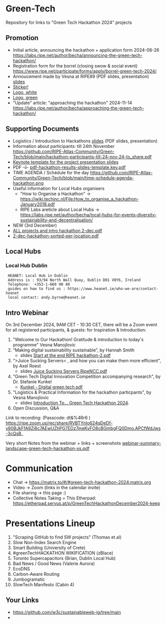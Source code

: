 # Green-Tech

Repository for links to "Green Tech Hackathon 2024" projects

## Promotion

* Initial article, announcing the hackathon + application form 2024-08-26 https://labs.ripe.net/author/becha/announcing-the-green-tech-hackathon/
* Registration form for the borrel (closing swow & social event) https://www.ripe.net/participate/forms/apply/borrel-green-tech-2024/
* Annoucement made by Vesna at RIPE89 (PDF slides, presentation) [slides](xs-new-pdf-announcing-Green%20Tech-hackathon.pdf)
* [Sticker!](https://github.com/RIPE-Atlas-Community/Green-Tech/blob/main/green%20tech%20hackathon%20sticker%20print.png)
* [Logo, white](https://github.com/RIPE-Atlas-Community/Green-Tech/blob/main/Design_Hackathon_2024_white.png)
* [Logo, green](https://github.com/RIPE-Atlas-Community/Green-Tech/blob/main/Design_Hackathon_202401.jpg)
* "Update" article: "approaching the hackathon" 2024-11-14 https://labs.ripe.net/author/becha/approaching-the-green-tech-hackathon/ 

## Supporting Documents

* Logistics / Introduction to Hackathons  [slides](https://github.com/RIPE-Atlas-Community/Green-Tech/blob/main/pdf-generic-intro-to-hackathons.pdf) (PDF slides, presentation)
* Information about participants: till 24th November https://github.com/RIPE-Atlas-Community/Green-Tech/blob/main/hackathon-participants-till-24-nov-24-to_share.pdf 
* [Keynote template for the project presentation slides](hackathon-results-slides-template.key)
 * PDF -ii- [pdf-hackathon-results-slides-template.key.pdf](https://github.com/user-attachments/files/18078374/pdf-hackathon-results-slides-template.key.pdf) 
* TIME AGENDA / Schédule for the day https://github.com/RIPE-Atlas-Community/Green-Tech/blob/main/time-schedule-agenda-hackathon.png 
* Useful information for Local Hubs organisers
  * "How to Organise a Hackathon" -> https://wiki.techinc.nl/File:How_to_organise_a_hackathon-January2018.pdf
  * RIPE Labs areticle about Local Hubs -> https://labs.ripe.net/author/becha/local-hubs-for-events-diversity-sustainability-and-decentralisation/
* NEW (3rd December)
 * [ALL projects and intro hackathon 2-dec.pdf](https://github.com/user-attachments/files/17992433/ALL.projects.and.intro.hackathon.2-dec.pdf)
 * [2-dec-hackathon-sorted-per-location.pdf](https://github.com/user-attachments/files/17992437/2-dec-hackathon-sorted-per-location.pdf)
  
## Local Hubs

### Local Hub Dublin 

```
 HEANET: Local Hub in Dublin
 Address is : 93/94 North Wall Quay, Dublin D01 V8Y6, Ireland
 Telephone:  +353-1-660 90 40
 guides on how to find us : https://www.heanet.ie/who-we-are/contact-heanet
 local contact: andy.byrne@heanet.ie
```

## Intro Webinar 

On 3rd December 2024, 9AM CET - 10:30 CET, there will be a Zoom event for all registered participants, & guests: for Inspiration & Introduction: 

1. "Welcome to Our Hackathon! Gratitude & introduction to today's programme"  Vesna Manojlovic
2. “Making digital sustainability sustainable”, by Hannah Smith
   + slides [Start at the end RIPE hackathon-2.pdf](https://github.com/user-attachments/files/17992375/Start.at.the.end.RIPE.hackathon-2.pdf)
3. “>Juice Sucking Servers< , and how you can make them more efficient", by Axel Roest
    + slides [Juice Sucking Servers RipeNCC.pdf](https://github.com/user-attachments/files/17992330/Juice.Sucking.Servers.RipeNCC.pdf)
4. "Green Tech Digital Innovation Competition accompanying research", by Dr. Stefanie Kunkel
    + [Kunkel - Digital green tech.pdf](https://github.com/user-attachments/files/18095656/Kunkel.-.Digital.green.tech.pdf)
5. "Logistics & Practical Information for the hackathon particpants", by Vesna Manojlovic
   + slides [Introduction To... Green Tech Hackathon 2024](https://wiki.techinc.nl/File:Intro-to-green-tech-hackathon-xxs.pdf).
6. Open Discussion, Q&A

Link to recording:  (Passcode: dt&%4Rr6 ) https://ripe.zoom.us/rec/share/RVBTYnIo624qDeDf-y60BJkFfA9Zi6c7AEwUZhPG7EDz7meKvFO8cBGmbgFQ0Dmo.APCfWdJws-3cQsB_ 

Very short Notes from the webinar + links + screenshots [webinar-summary-landscape-green-tech-hackathon-xs.pdf](https://github.com/user-attachments/files/18039757/webinar-summary-landscape-green-tech-hackathon-xs.pdf)


# Communication

* Chat -> https://matrix.to/#/#green-tech-hackathon-2024:matrix.org
* Video -> Zoom (links in the calendar invite)
* File sharing -> this page :)
* Collective Notes Taking = This Etherpad: https://etherpad.servus.at/p/GreenTechHackathonDecember2024-keep 

# Presentations Lineup 

1. "Scraping GitHub to find SW projects" (Thomas et.al)
2. Slow Non-Index Search Engine 
3. Smart Building (University of Crete)
4. #greenTechHACKATHON WIKIFICATION (zBlace) 
5. Toronto Supercapacitors (Brian, Dublin Local Hub) 
6. Bad News / Good News (Valerie Aurora) 
7. EcoDNS 
8. Carbon-Aware Routing 
9. Jumbogramatic 
10. SlowTech Manifesto (Cabin 4) 

## Your Links

* https://github.com/w3c/sustainableweb-ig/tree/main
* 
